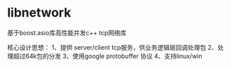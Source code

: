# libnetwork
基于boost.asio库高性能并发c++ tcp网络库

核心设计思想：
1、提供 server/client tcp服务，供业务逻辑层回调处理包
2、处理超过64k包的分发
3、使用google protobuffer 协议
4、支持linux/win

